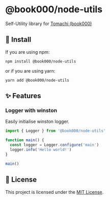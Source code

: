 # @book000/node-utils

Self-Utility library for [Tomachi (book000)](https://github.com/book000)

## 🚀 Install

If you are using npm:

```shell
npm install @book000/node-utils
```

or if you are using yarn:

```shell
yarn add @book000/node-utils
```

## ✨ Features

### Logger with winston

Easily initialise winston logger.

```typescript
import { Logger } from '@book000/node-utils'

function main() {
  const logger = Logger.configure('main')
  logger.info('Hello world!')
}

main()
```

## 📑 License

This project is licensed under the [MIT License](https://github.com/book000/node-utils/blob/master/LICENSE).
